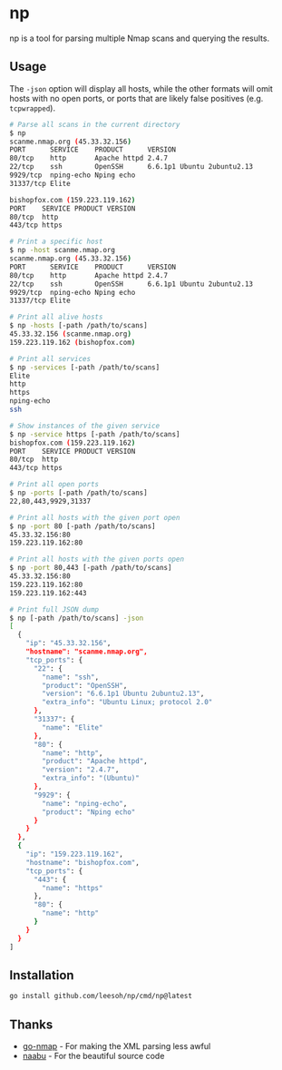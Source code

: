 # np

np is a tool for parsing multiple Nmap scans and querying the results.

## Usage

The `-json` option will display all hosts, while the other formats will omit hosts with no open ports, or ports that are likely false positives (e.g. `tcpwrapped`).

```sh
# Parse all scans in the current directory
$ np
scanme.nmap.org (45.33.32.156)
PORT      SERVICE    PRODUCT      VERSION
80/tcp    http       Apache httpd 2.4.7
22/tcp    ssh        OpenSSH      6.6.1p1 Ubuntu 2ubuntu2.13
9929/tcp  nping-echo Nping echo   
31337/tcp Elite                   

bishopfox.com (159.223.119.162)
PORT    SERVICE PRODUCT VERSION
80/tcp  http            
443/tcp https

# Print a specific host
$ np -host scanme.nmap.org
scanme.nmap.org (45.33.32.156)
PORT      SERVICE    PRODUCT      VERSION
80/tcp    http       Apache httpd 2.4.7
22/tcp    ssh        OpenSSH      6.6.1p1 Ubuntu 2ubuntu2.13
9929/tcp  nping-echo Nping echo   
31337/tcp Elite                   

# Print all alive hosts
$ np -hosts [-path /path/to/scans]
45.33.32.156 (scanme.nmap.org)
159.223.119.162 (bishopfox.com)

# Print all services
$ np -services [-path /path/to/scans]
Elite
http
https
nping-echo
ssh

# Show instances of the given service
$ np -service https [-path /path/to/scans]
bishopfox.com (159.223.119.162)
PORT    SERVICE PRODUCT VERSION
80/tcp  http            
443/tcp https

# Print all open ports
$ np -ports [-path /path/to/scans]
22,80,443,9929,31337

# Print all hosts with the given port open
$ np -port 80 [-path /path/to/scans]
45.33.32.156:80
159.223.119.162:80

# Print all hosts with the given ports open
$ np -port 80,443 [-path /path/to/scans]
45.33.32.156:80
159.223.119.162:80
159.223.119.162:443

# Print full JSON dump
$ np [-path /path/to/scans] -json
[
  {
    "ip": "45.33.32.156",
    "hostname": "scanme.nmap.org",
    "tcp_ports": {
      "22": {
        "name": "ssh",
        "product": "OpenSSH",
        "version": "6.6.1p1 Ubuntu 2ubuntu2.13",
        "extra_info": "Ubuntu Linux; protocol 2.0"
      },
      "31337": {
        "name": "Elite"
      },
      "80": {
        "name": "http",
        "product": "Apache httpd",
        "version": "2.4.7",
        "extra_info": "(Ubuntu)"
      },
      "9929": {
        "name": "nping-echo",
        "product": "Nping echo"
      }
    }
  },
  {
    "ip": "159.223.119.162",
    "hostname": "bishopfox.com",
    "tcp_ports": {
      "443": {
        "name": "https"
      },
      "80": {
        "name": "http"
      }
    }
  }
]
```

## Installation

```sh
go install github.com/leesoh/np/cmd/np@latest
```

## Thanks

- [go-nmap](https://github.com/lair-framework/go-nmap) - For making the XML parsing less awful
- [naabu](https://github.com/projectdiscovery/naabu) - For the beautiful source code
